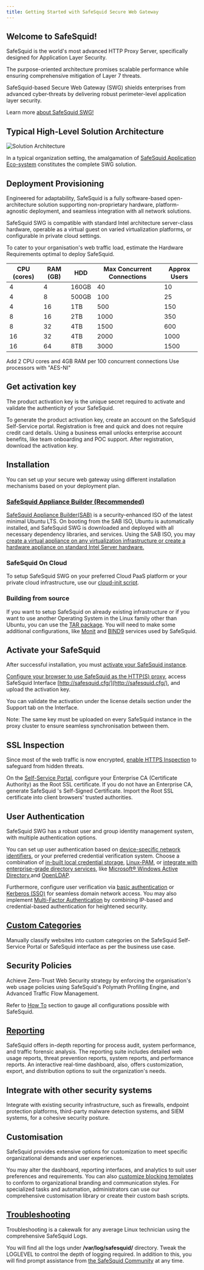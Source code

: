 ```yaml
---
title: Getting Started with SafeSquid Secure Web Gateway
---
```

## Welcome to SafeSquid!

SafeSquid is the world's most advanced HTTP Proxy Server, specifically designed for Application Layer Security.

The purpose-oriented architecture promises scalable performance while ensuring comprehensive mitigation of Layer 7 threats.

SafeSquid-based Secure Web Gateway (SWG) shields enterprises from advanced cyber‑threats by delivering robust perimeter-level application layer security.

Learn more [about SafeSquid SWG!](https://help.safesquid.com/portal/en/kb/articles/about-safesquid-secure-web-gateway)

## Typical High-Level Solution Architecture

![Solution Architecture](/img/Getting-Started/Getting_Started_with_SafeSquid_Secure_Web_Gateway/image1.webp)

In a typical organization setting, the amalgamation of [SafeSquid Application Eco-system](https://help.safesquid.com/portal/en/kb/articles/application-eco-system) constitutes the complete SWG solution.

## Deployment Provisioning

Engineered for adaptability, SafeSquid is a fully software-based open-architecture solution supporting non-proprietary hardware, platform-agnostic deployment, and seamless integration with all network solutions.

SafeSquid SWG is compatible with standard Intel architecture server-class hardware, operable as a virtual guest on varied
virtualization platforms, or configurable in private cloud settings.

To cater to your organisation's web traffic load, estimate the Hardware Requirements optimal to deploy SafeSquid.


| **CPU (cores)** | **RAM (GB)** | **HDD**  | **Max Concurrent Connections** | **Approx Users** |
|----------------|-------------|---------|------------------------------|-----------------|
| 4             | 4           | 160GB   | 40                           | 10              |
| 4             | 8           | 500GB   | 100                          | 25              |
| 4             | 16          | 1TB     | 500                          | 150             |
| 8             | 16          | 2TB     | 1000                         | 350             |
| 8             | 32          | 4TB     | 1500                         | 600             |
| 16            | 32          | 4TB     | 2000                         | 1000            |
| 16            | 64          | 8TB     | 3000                         | 1500            |

  Add 2 CPU cores and 4GB RAM per 100 concurrent connections
  Use processors with "AES-NI"

## Get activation key

The product activation key is the unique secret required to activate and validate the authenticity of your SafeSquid.

To generate the product activation key, create an account on the SafeSquid Self-Service portal. Registration is free and quick and does not require credit card details. Using a business email unlocks enterprise account benefits, like team onboarding and POC support. After registration, download the activation key.

## Installation

You can set up your secure web gateway using different installation mechanisms based on your deployment plan.

### [SafeSquid Appliance Builder (Recommended)](https://help.safesquid.com/portal/en/kb/articles/install-safesquid-secure-web-gateway-using-safesquid-appliance-builder)

[SafeSquid Appliance Builder(SAB)](https://downloads.safesquid.com/appliance/safesquid.iso) is a security-enhanced ISO of the latest minimal Ubuntu LTS. On booting from the SAB ISO, Ubuntu is automatically installed, and SafeSquid SWG is downloaded and deployed with all necessary dependency libraries, and services. Using the SAB ISO, you may [create a virtual appliance on any virtualization infrastructure or create a hardware appliance on standard Intel Server hardware.](https://help.safesquid.com/portal/en/kb/articles/install-safesquid-secure-web-gateway-using-safesquid-appliance-builder)

### SafeSquid On Cloud

To setup SafeSquid SWG on your preferred Cloud PaaS platform or your private cloud infrastructure, use our [cloud-init script](https://raw.githubusercontent.com/SafeSquid-Github/safesquid_cloud-init/main/safesquid_cloud-init.yaml).

### Building from source

If you want to setup SafeSquid on already existing infrastructure or if you want to use another Operating System in the Linux family other than Ubuntu, you can use the [TAR package](https://downloads.safesquid.com/appliance/binary/safesquid-2024.0715.1656.3-swg-concept.tar.gz). You will need to make some additional configurations, like [Monit](https://help.safesquid.com/portal/en/kb/articles/setup-monit-for-safesquid-monitoring) and [BIND9](https://help.safesquid.com/portal/en/kb/articles/bind-configuration-with-safesquid) services used by SafeSquid.

## Activate your SafeSquid

After successful installation, you must [activate your SafeSquid instance](https://help.safesquid.com/portal/en/kb/articles/activate-a-safesquid-instance).

[Configure your browser to use SafeSquid as the HTTP(S) proxy](https://help.safesquid.com/portal/en/kb/articles/how-to-configure-proxy-in-a-browser), access SafeSquid Interface [http://safesquid.cfg/](http://safesquid.cfg/), and upload the activation key.

You can validate the activation under the license details section under the Support tab on the Interface.

Note: The same key must be uploaded on every SafeSquid instance in the proxy cluster to ensure seamless synchronisation between them.

## SSL Inspection

Since most of the web traffic is now encrypted, [enable HTTPS Inspection](https://help.safesquid.com/portal/en/kb/articles/https-inspection) to safeguard from hidden threats.

On the [Self-Service Portal](https://help.safesquid.com/portal/en/kb/articles/access-the-self-service-portal), configure your Enterprise CA (Certificate Authority) as the Root SSL certificate. If you do not have an Enterprise CA, generate SafeSquid \'s Self-Signed Certificate. Import the Root SSL certificate into client browsers' trusted authorities.

## User Authentication

SafeSquid SWG has a robust user and group identity management system, with multiple authentication options.

You can set up user authentication based on [device-specific network identifiers](https://help.safesquid.com/portal/en/kb/articles/device-specific-network-identifiers), or your preferred credential verification system. Choose a combination of [in-built local credential storage](https://help.safesquid.com/portal/en/kb/articles/in-built-local-credential-storage),
[Linux-PAM](https://help.safesquid.com/portal/en/kb/articles/linux-pam), or [integrate with enterprise-grade directory services](https://help.safesquid.com/portal/en/kb/articles/integrate-with-enterprise-grade-directory-services),
like [Microsoft® Windows Active Directory](https://help.safesquid.com/portal/en/kb/articles/a-comprehensive-guide-on-how-to-integrate-windows-active-directory),and [OpenLDAP](https://help.safesquid.com/portal/en/kb/articles/integrate-openldap-with-safesquid).

Furthermore, configure user verification via [basic authentication](https://help.safesquid.com/portal/en/kb/articles/integrate-active-directory-for-simple-authentication) or [Kerberos (SSO)](https://help.safesquid.com/portal/en/kb/articles/kerberos-sso-authentication-setup) for seamless domain network access. You may also implement [Multi-Factor Authentication](https://help.safesquid.com/portal/en/kb/articles/multi-factor-authentication) by combining IP-based and credential-based authentication for heightened security.

## [Custom Categories](https://help.safesquid.com/portal/en/kb/articles/manage-custom-web-site-categorization)

Manually classify websites into custom categories on the SafeSquid Self-Service Portal or SafeSquid interface as per the business use case.

## Security Policies

Achieve Zero-Trust Web Security strategy by enforcing the organisation's web usage policies using SafeSquid's Polymath Profiling Engine, and Advanced Traffic Flow Management.

Refer to [How To](https://help.safesquid.com/portal/en/kb/how-to-s) section to gauge all configurations possible with SafeSquid.

## [Reporting](https://help.safesquid.com/portal/en/kb/articles/reporting-dashboard)

SafeSquid offers in-depth reporting for process audit, system performance, and traffic forensic analysis. The reporting suite includes detailed web usage reports, threat prevention reports, system reports, and performance reports. An interactive real-time dashboard, also, offers customization, export, and distribution options to suit the organization\'s needs.

## Integrate with other security systems

Integrate with existing security infrastructure, such as firewalls, endpoint protection platforms, third-party malware detection systems, and SIEM systems, for a cohesive security posture.

## Customisation

SafeSquid provides extensive options for customization to meet specific organizational demands and user experiences.
 
You may alter the dashboard, reporting interfaces, and analytics to suit user preferences and requirements. You can also [customize blocking templates](https://help.safesquid.com/portal/en/kb/articles/create-custom-templates) to conform to organizational branding and communication styles. For specialized tasks and automation, administrators can use our comprehensive customisation library or create their custom bash scripts.

## [Troubleshooting](https://help.safesquid.com/portal/en/kb/troubleshooting)

Troubleshooting is a cakewalk for any average Linux technician using the comprehensive SafeSquid Logs.

You will find all the logs under **/var/log/safesquid/** directory.
Tweak the LOGLEVEL to control the depth of logging required. In addition to this, you will find prompt assistance from [the SafeSquid Community](https://help.safesquid.com/portal/en/community) at any time.
